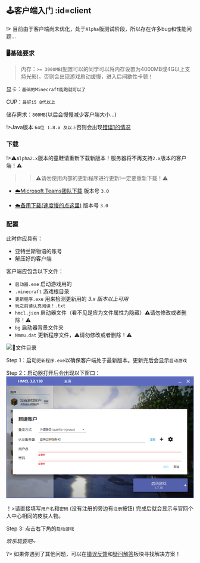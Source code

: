 [download1]: https://lg-4b83vi3o-1257205190.cos.ap-shanghai.myqcloud.com/%E4%BA%9A%E7%89%B9%E5%85%B0%E6%96%AF%E7%89%A9%E8%AF%AD/%E5%92%8C/%E4%BA%9A%E7%89%B9%E5%85%B0%E6%96%AF%E7%89%A9%E8%AF%AD%C2%B7%E5%92%8C%20Alpha3.0.zip
[download2]: https://litestudio927.sharepoint.com/sites/LiteStudio/Shared%20Documents/%E4%BA%9A%E7%89%B9%E5%85%B0%E6%96%AF-%E9%93%81%E8%B7%AF/%E5%AE%A2%E6%88%B7%E7%AB%AF/%E4%BA%9A%E7%89%B9%E5%85%B0%E6%96%AF%E7%89%A9%E8%AF%AD%C2%B7%E5%92%8C%20Alpha3.0.zip
[error]: https://github.com/Kamikuz/Atorasumonogatarito/issues
[error1]: /error.md#1
[faq]: /welcome/faq.md

## 🕹️客户端入门 :id=client

!> 目前由于客户端尚未优化，处于`Alpha`版测试阶段，所以存在许多bug和性能问题...

### 🖥️基础要求

>内存：`>= 3000MB`(配置可以的同学可以将内存设置为4000MB或4G以上支持光影)。否则会出现游戏启动缓慢，进入后间歇性卡顿！

显卡：`基础的Minecraft能跑就可以了`

CUP：`最好i5 8代以上`

储存需求：`800MB`(以后会慢慢减少客户端大小...)

!>Java版本 `64位 1.8.x 及以上`否则会出现[错误1的情况][error1]

### 下载
!>⚠️`Alpha2.x`版本的童鞋请重新下载新版本！服务器将不再支持`2.x`版本的客户端！⚠️
>>⚠️请勿使用内部的更新程序进行更新!一定要重新下载！⚠️

- [☁️Microsoft Teams团队下载][download2]    版本号 `3.0`

- [☁️备用下载(速度慢的点这里)][download1]   版本号 `3.0`

### 配置

此时你应具有：
- 亚特兰斯物语的账号
- 解压好的客户端

客户端应包含以下文件：
- `启动器.exe` 启动游戏用的
- `.minecraft` 游戏根目录
- `更新程序.exe` 用来检测更新用的 *3.x 版本以上可用*
- `玩之前请认真阅读！.txt`
- `hmcl.json` 启动器文件（看不见是应为文件属性为隐藏）⚠️请勿修改或者删除！⚠️
- `bg` 启动器背景文件夹
- `Nmmu.dat` 更新程序文件，⚠️请勿修改或者删除！⚠️

![文件目录](assets/images/client/files.png':size=400')

Step 1：启动`更新程序.exe`以确保客户端处于最新版本。更新完后会显示`启动游戏`

Step 2：启动器打开后会出现以下窗口：
![登录页面](assets/images/client/login.png ':size=400')

！>请直接填写`用户名`和`密码` (没有注册的旁边有`注册`按钮) 完成后就会显示与官网个人中心相同的皮肤人物。

Step 3: 点击右下角的`启动游戏`

*欢乐玩耍吧~*

?> 如果你遇到了其他问题，可以在[错误反馈][error]和[疑问解答][faq]板块寻找解决方案！
